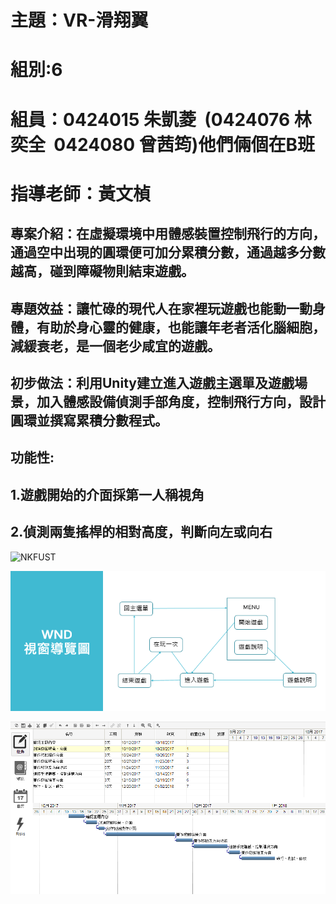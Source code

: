 # 主題：VR-滑翔翼
# 組別:6
# 組員：0424015 朱凱菱  (0424076 林奕全  0424080 曾茜筠)他們倆個在B班
# 指導老師：黃文楨

## 專案介紹：在虛擬環境中用體感裝置控制飛行的方向，通過空中出現的圓環便可加分累積分數，通過越多分數越高，碰到障礙物則結束遊戲。
## 專題效益：讓忙碌的現代人在家裡玩遊戲也能動一動身體，有助於身心靈的健康，也能讓年老者活化腦細胞，減緩衰老，是一個老少咸宜的遊戲。
## 初步做法：利用Unity建立進入遊戲主選單及遊戲場景，加入體感設備偵測手部角度，控制飛行方向，設計圓環並撰寫累積分數程式。
## 功能性:
## 1.遊戲開始的介面採第一人稱視角
## 2.偵測兩隻搖桿的相對高度，判斷向左或向右

![NKFUST](1234.jpg)

![WND](WND.PNG)

![  ](123456.png)








